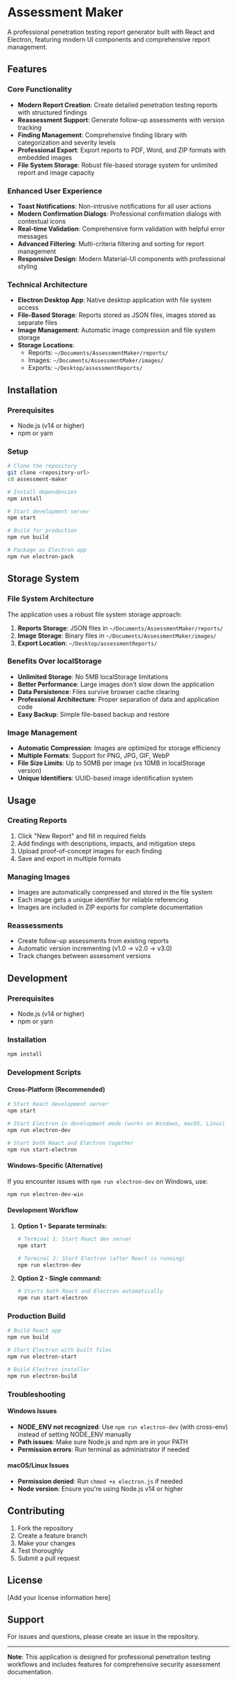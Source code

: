 # Assessment Maker

A professional penetration testing report generator built with React and Electron, featuring modern UI components and comprehensive report management.

## Features

### Core Functionality

- **Modern Report Creation**: Create detailed penetration testing reports with structured findings
- **Reassessment Support**: Generate follow-up assessments with version tracking
- **Finding Management**: Comprehensive finding library with categorization and severity levels
- **Professional Export**: Export reports to PDF, Word, and ZIP formats with embedded images
- **File System Storage**: Robust file-based storage system for unlimited report and image capacity

### Enhanced User Experience

- **Toast Notifications**: Non-intrusive notifications for all user actions
- **Modern Confirmation Dialogs**: Professional confirmation dialogs with contextual icons
- **Real-time Validation**: Comprehensive form validation with helpful error messages
- **Advanced Filtering**: Multi-criteria filtering and sorting for report management
- **Responsive Design**: Modern Material-UI components with professional styling

### Technical Architecture

- **Electron Desktop App**: Native desktop application with file system access
- **File-Based Storage**: Reports stored as JSON files, images stored as separate files
- **Image Management**: Automatic image compression and file system storage
- **Storage Locations**:
  - Reports: `~/Documents/AssessmentMaker/reports/`
  - Images: `~/Documents/AssessmentMaker/images/`
  - Exports: `~/Desktop/assessmentReports/`

## Installation

### Prerequisites

- Node.js (v14 or higher)
- npm or yarn

### Setup

```bash
# Clone the repository
git clone <repository-url>
cd assessment-maker

# Install dependencies
npm install

# Start development server
npm start

# Build for production
npm run build

# Package as Electron app
npm run electron-pack
```

## Storage System

### File System Architecture

The application uses a robust file system storage approach:

1. **Reports Storage**: JSON files in `~/Documents/AssessmentMaker/reports/`
2. **Image Storage**: Binary files in `~/Documents/AssessmentMaker/images/`
3. **Export Location**: `~/Desktop/assessmentReports/`

### Benefits Over localStorage

- **Unlimited Storage**: No 5MB localStorage limitations
- **Better Performance**: Large images don't slow down the application
- **Data Persistence**: Files survive browser cache clearing
- **Professional Architecture**: Proper separation of data and application code
- **Easy Backup**: Simple file-based backup and restore

### Image Management

- **Automatic Compression**: Images are optimized for storage efficiency
- **Multiple Formats**: Support for PNG, JPG, GIF, WebP
- **File Size Limits**: Up to 50MB per image (vs 10MB in localStorage version)
- **Unique Identifiers**: UUID-based image identification system

## Usage

### Creating Reports

1. Click "New Report" and fill in required fields
2. Add findings with descriptions, impacts, and mitigation steps
3. Upload proof-of-concept images for each finding
4. Save and export in multiple formats

### Managing Images

- Images are automatically compressed and stored in the file system
- Each image gets a unique identifier for reliable referencing
- Images are included in ZIP exports for complete documentation

### Reassessments

- Create follow-up assessments from existing reports
- Automatic version incrementing (v1.0 → v2.0 → v3.0)
- Track changes between assessment versions

## Development

### Prerequisites

- Node.js (v14 or higher)
- npm or yarn

### Installation

```bash
npm install
```

### Development Scripts

#### Cross-Platform (Recommended)

```bash
# Start React development server
npm start

# Start Electron in development mode (works on Windows, macOS, Linux)
npm run electron-dev

# Start both React and Electron together
npm run start-electron
```

#### Windows-Specific (Alternative)

If you encounter issues with `npm run electron-dev` on Windows, use:

```bash
npm run electron-dev-win
```

#### Development Workflow

1. **Option 1 - Separate terminals:**

   ```bash
   # Terminal 1: Start React dev server
   npm start

   # Terminal 2: Start Electron (after React is running)
   npm run electron-dev
   ```

2. **Option 2 - Single command:**
   ```bash
   # Starts both React and Electron automatically
   npm run start-electron
   ```

### Production Build

```bash
# Build React app
npm run build

# Start Electron with built files
npm run electron-start

# Build Electron installer
npm run electron-build
```

### Troubleshooting

#### Windows Issues

- **NODE_ENV not recognized**: Use `npm run electron-dev` (with cross-env) instead of setting NODE_ENV manually
- **Path issues**: Make sure Node.js and npm are in your PATH
- **Permission errors**: Run terminal as administrator if needed

#### macOS/Linux Issues

- **Permission denied**: Run `chmod +x electron.js` if needed
- **Node version**: Ensure you're using Node.js v14 or higher

## Contributing

1. Fork the repository
2. Create a feature branch
3. Make your changes
4. Test thoroughly
5. Submit a pull request

## License

[Add your license information here]

## Support

For issues and questions, please create an issue in the repository.

---

**Note**: This application is designed for professional penetration testing workflows and includes features for comprehensive security assessment documentation.
